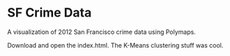 # SF Crime Data
A visualization of 2012 San Francisco crime data using Polymaps.

Download and open the index.html. The K-Means clustering stuff was cool.
